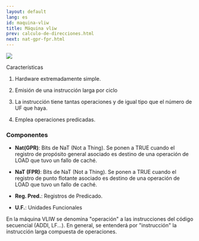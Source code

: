 ```yaml
---
layout: default
lang: es
id: maquina-vliw
title: Máquina vliw
prev: calculo-de-direcciones.html
next: nat-gpr-fpr.html
---
```


![](imgs/bm42.png)

Características

1. Hardware extremadamente simple.

2. Emisión de una instrucción larga por ciclo

3. La instrucción tiene tantas operaciones y de igual tipo que el número de UF que haya.

4. Emplea operaciones predicadas.


### Componentes

* **Nat(GPR)**: Bits de NaT (Not a Thing). Se ponen a TRUE cuando el registro de propósito general asociado es destino de una operación de LOAD que tuvo un fallo de caché.

* **NaT (FPR)**: Bits de NaT (Not a Thing). Se ponen a TRUE cuando el registro de punto flotante asociado es destino de una operación de LOAD que tuvo un fallo de caché.

* **Reg. Pred.**: Registros de Predicado.

* **U.F.**: Unidades Funcionales

En la máquina VLIW se denomina "operación" a las instrucciones del código secuencial (ADDI, LF...). En general, se entenderá por "instrucción" la instrucción larga compuesta de operaciones. 